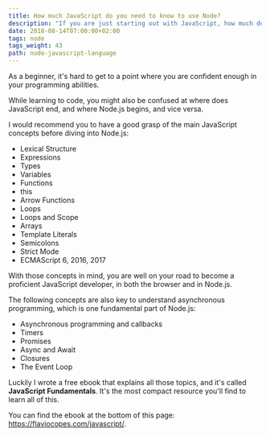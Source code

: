 ```yaml
---
title: How much JavaScript do you need to know to use Node?
description: "If you are just starting out with JavaScript, how much deeply do you need to know the language?"
date: 2018-08-14T07:00:00+02:00
tags: node
tags_weight: 43
path: node-javascript-language
---
```


As a beginner, it's hard to get to a point where you are confident enough in your programming abilities.

While learning to code, you might also be confused at where does JavaScript end, and where Node.js begins, and vice versa.

I would recommend you to have a good grasp of the main JavaScript concepts before diving into Node.js:

- Lexical Structure
- Expressions
- Types
- Variables
- Functions
- this
- Arrow Functions
- Loops
- Loops and Scope
- Arrays
- Template Literals
- Semicolons
- Strict Mode
- ECMAScript 6, 2016, 2017

With those concepts in mind, you are well on your road to become a proficient JavaScript developer, in both the browser and in Node.js.

The following concepts are also key to understand asynchronous programming, which is one fundamental part of Node.js:

- Asynchronous programming and callbacks
- Timers
- Promises
- Async and Await
- Closures
- The Event Loop

Luckily I wrote a free ebook that explains all those topics, and it's called **JavaScript Fundamentals**. It's the most compact resource you'll find to learn all of this.

You can find the ebook at the bottom of this page: <https://flaviocopes.com/javascript/>.
